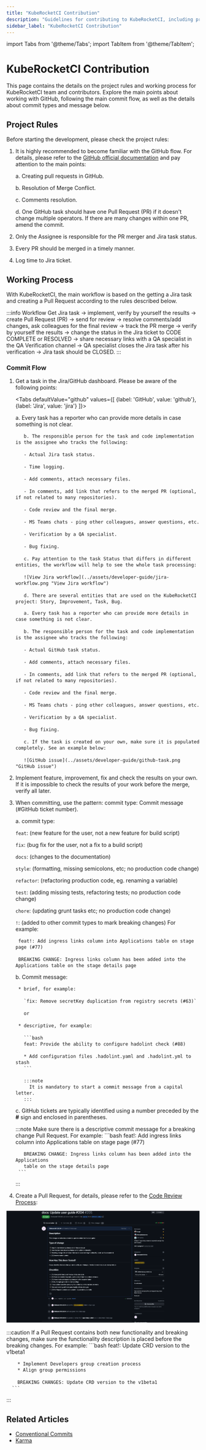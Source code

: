 ```yaml
---
title: "KubeRocketCI Contribution"
description: "Guidelines for contributing to KubeRocketCI, including project rules, working process with GitHub and Jira, and commit message conventions."
sidebar_label: "KubeRocketCI Contribution"
---
```

<!-- markdownlint-disable MD025 -->

import Tabs from '@theme/Tabs';
import TabItem from '@theme/TabItem';

# KubeRocketCI Contribution

<head>
  <link rel="canonical" href="https://docs.kuberocketci.io/docs/developer-guide/edp-workflow" />
</head>

This page contains the details on the project rules and working process for KubeRocketCI team and contributors. Explore the main points about working with GitHub, following the main commit flow, as well as the details about commit types and message below.

## Project Rules

Before starting the development, please check the project rules:

1. It is highly recommended to become familiar with the GitHub flow. For details, please refer to the [GitHub official documentation](https://docs.github.com/en/get-started/using-github/github-flow) and pay attention to the main points:

    a. Creating pull requests in GitHub.

    b. Resolution of Merge Conflict.

    c. Comments resolution.

    d. One GitHub task should have one Pull Request (PR) if it doesn't change multiple operators. If there are many changes within one PR, amend the commit.

2. Only the Assignee is responsible for the PR merger and Jira task status.

3. Every PR should be merged in a timely manner.

4. Log time to Jira ticket.

## Working Process

With KubeRocketCI, the main workflow is based on the getting a Jira task and creating a Pull Request according to the rules described below.

:::info Workflow
  Get Jira task → implement, verify by yourself the results → create Pull Request (PR) → send for review → resolve comments/add changes, ask colleagues for the final review → track the PR merge → verify by yourself the results → change the status in the Jira ticket to CODE COMPLETE or RESOLVED → share necessary links with a QA specialist in the QA Verification channel → QA specialist closes the Jira task after his verification → Jira task should be CLOSED.
:::

### Commit Flow

1. Get a task in the Jira/GitHub dashboard. Please be aware of the following points:

    <Tabs
      defaultValue="github"
      values={[
        {label: 'GitHub', value: 'github'},
        {label: 'Jira', value: 'jira'}
      ]}>

      <TabItem value="jira">
          a. Every task has a reporter who can provide more details in case something is not clear.

          b. The responsible person for the task and code implementation is the assignee who tracks the following:

          - Actual Jira task status.

          - Time logging.

          - Add comments, attach necessary files.

          - In comments, add link that refers to the merged PR (optional, if not related to many repositories).

          - Code review and the final merge.

          - MS Teams chats - ping other colleagues, answer questions, etc.

          - Verification by a QA specialist.

          - Bug fixing.

          c. Pay attention to the task Status that differs in different entities, the workflow will help to see the whole task processing:

          ![View Jira workflow](../assets/developer-guide/jira-workflow.png "View Jira workflow")

          d. There are several entities that are used on the KubeRocketCI project: Story, Improvement, Task, Bug.
      </TabItem>

      <TabItem value="github">

          a. Every task has a reporter who can provide more details in case something is not clear.

          b. The responsible person for the task and code implementation is the assignee who tracks the following:

          - Actual GitHub task status.

          - Add comments, attach necessary files.

          - In comments, add link that refers to the merged PR (optional, if not related to many repositories).

          - Code review and the final merge.

          - MS Teams chats - ping other colleagues, answer questions, etc.

          - Verification by a QA specialist.

          - Bug fixing.

          c. If the task is created on your own, make sure it is populated completely. See an example below:

          ![GitHub issue](../assets/developer-guide/github-task.png "GitHub issue")
      </TabItem>
    </Tabs>

2. Implement feature, improvement, fix and check the results on your own. If it is impossible to check the results of your work before the merge, verify all later.

3. When committing, use the pattern: commit type: Commit message (#GitHub ticket number).

    a. commit type:

    `feat`: (new feature for the user, not a new feature for build script)

    `fix`: (bug fix for the user, not a fix to a build script)

    `docs`: (changes to the documentation)

    `style`: (formatting, missing semicolons, etc; no production code change)

    `refactor`: (refactoring production code, eg. renaming a variable)

    `test`: (adding missing tests, refactoring tests; no production code change)

    `chore`: (updating grunt tasks etc; no production code change)

    `!`: (added to other commit types to mark breaking changes) For example:

        feat!: Add ingress links column into Applications table on stage page (#77)

        BREAKING CHANGE: Ingress links column has been added into the Applications table on the stage details page

    b. Commit message:

        * brief, for example:

          `fix: Remove secretKey duplication from registry secrets (#63)`

          or

        * descriptive, for example:

          ```bash
          feat: Provide the ability to configure hadolint check (#88)

          * Add configuration files .hadolint.yaml and .hadolint.yml to stash
          ```

          :::note
            It is mandatory to start a commit message from a capital letter.
          :::

    c. GitHub tickets are typically identified using a number preceded by the **#** sign and enclosed in parentheses.

    :::note
      Make sure there is a descriptive commit message for a breaking change Pull Request. For example:
        ```bash
          feat!: Add ingress links column into Applications table on stage page (#77)

          BREAKING CHANGE: Ingress links column has been added into the Applications
          table on the stage details page
        ```
    :::

4. Create a Pull Request, for details, please refer to the [Code Review Process](https://docs.github.com/en/pull-requests/collaborating-with-pull-requests/reviewing-changes-in-pull-requests/about-pull-request-reviews):

  ![GitHub issue](../assets/developer-guide/merge_request.png "GitHub issue")

  :::caution
    If a Pull Request contains both new functionality and breaking changes, make sure the functionality description is placed before the breaking changes. For example:
      ```bash
        feat!: Update CRD version to the v1beta1

        * Implement Developers group creation process
        * Align group permissions

        BREAKING CHANGES: Update CRD version to the v1beta1
      ```
  :::

## Related Articles

* [Conventional Commits](https://www.conventionalcommits.org/)
* [Karma](http://karma-runner.github.io/1.0/dev/git-commit-msg.html)
